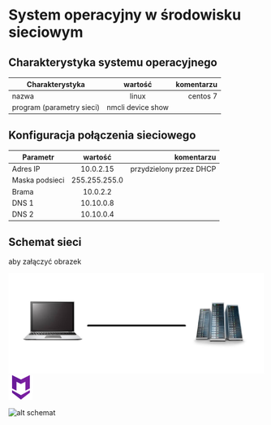 System operacyjny w środowisku sieciowym
=========================================

Charakterystyka systemu operacyjnego
------------------------------------

| Charakterystyka | wartość           | komentarzu |
| ------------- |:-------------:| -----:|
| nazwa      | linux | centos 7 |
| program (parametry sieci)      | nmcli device show |  |


Konfiguracja połączenia sieciowego
----------------------------------

| Parametr | wartość           | komentarzu |
| ------------- |:-------------:| -----:|
| Adres IP      | 10.0.2.15 | przydzielony przez DHCP |
| Maska podsieci |255.255.255.0  |  |
| Brama      |10.0.2.2 |  |
| DNS 1      |10.10.0.8|  |
| DNS 2      |10.10.0.4|  |

Schemat sieci
-------------

aby załączyć obrazek 


![alt schemat](https://github.com/milki2292/sk-2019/blob/master/abcd.png)![alt schemat](https://github.com/adam-p/markdown-here/raw/master/src/common/images/icon48.png)

![alt schemat](images/my-network-schema.png)

